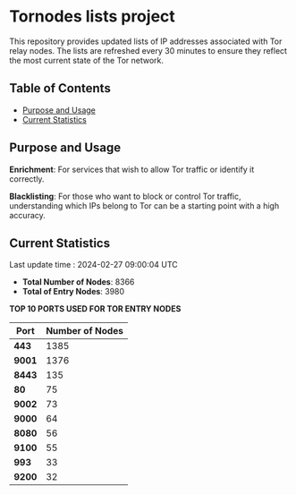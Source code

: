 # Tornodes lists project

This repository provides updated lists of IP addresses associated with Tor relay nodes. The lists are refreshed every 30 minutes to ensure they reflect the most current state of the Tor network.

## Table of Contents

- [Purpose and Usage](#purpose-and-usage)
- [Current Statistics](#current-statistics)


## Purpose and Usage

**Enrichment**: For services that wish to allow Tor traffic or identify it correctly.

**Blacklisting**: For those who want to block or control Tor traffic, understanding which IPs belong to Tor can be a starting point with a high accuracy.

## Current Statistics

Last update time : 2024-02-27 09:00:04 UTC

- **Total Number of Nodes**: 8366
- **Total of Entry Nodes**: 3980

**TOP 10 PORTS USED FOR TOR ENTRY NODES**

| **Port** | **Number of Nodes** |
|------|-----------------|
| **443**   | 1385  |
| **9001**   | 1376  |
| **8443**   | 135  |
| **80**   | 75  |
| **9002**   | 73  |
| **9000**   | 64  |
| **8080**   | 56  |
| **9100**   | 55  |
| **993**   | 33  |
| **9200**   | 32  |

